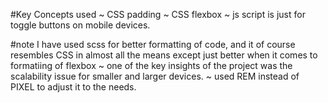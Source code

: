 #Key Concepts used
~ CSS padding
~ CSS flexbox
~ js script is just for toggle buttons on mobile devices.

#note
I have used scss for better formatting of code, and it of course resembles CSS in almost all the means except just better when it comes to formatiing of flexbox
~ one of the key insights of the project was the scalability issue for smaller and larger devices.
~ used REM instead of PIXEL to adjust it to the needs.

